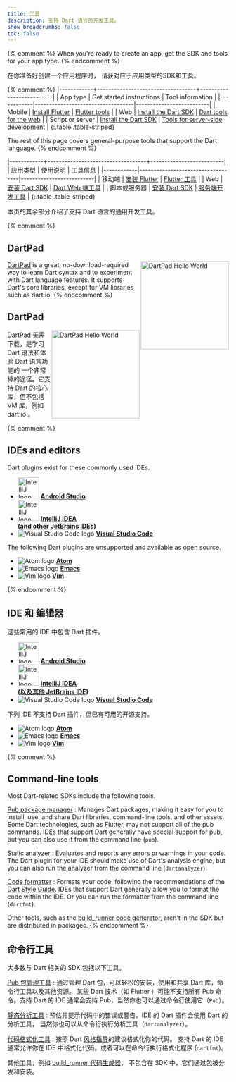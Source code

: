 ```yaml
---
title: 工具
description: 支持 Dart 语言的开发工具。
show_breadcrumbs: false
toc: false
---
```



{% comment %}
When you're ready to create an app,
get the SDK and tools for your app type.
{% endcomment %}


在你准备好创建一个应用程序时，
请获对应于应用类型的SDK和工具。


{% comment %}
|------------+-----------------------------------+--------------------------|
| App type   | Get started instructions          | Tool information         |
|------------|-----------------------------------|--------------------------|
| Mobile | [Install Flutter]({{site.flutter}}/setup) | [Flutter tools](https://flutter.io/using-ide/) |
| Web    | [Install the Dart SDK]({{site.webdev}}/tools/sdk) | [Dart tools for the web]({{site.webdev}}/tools) |
| Script or server | [Install the Dart SDK](/tools/sdk) | [Tools for server-side development](/dart-vm/tools) |
{:.table .table-striped}

The rest of this page covers general-purpose tools that
support the Dart language.
{% endcomment %}


|------------+-----------------------------------+--------------------------|
|  应用类型   |               使用说明              |          工具信息         |
|------------|-----------------------------------|--------------------------|
| 移动端      | [安装 Flutter]({{site.flutter}}/setup) | [Flutter 工具](https://flutter.io/using-ide/) |
| Web        | [安装 Dart SDK]({{site.webdev}}/tools/sdk) | [Dart Web 端工具]({{site.webdev}}/tools) |
| 脚本或服务器 | [安装 Dart SDK](/tools/sdk) | [服务端开发工具](/dart-vm/tools) |
{:.table .table-striped}

本页的其余部分介绍了支持 Dart 语言的通用开发工具。


{% comment %}
## DartPad

<img src="{% asset dartpad-hello.png @path %}" alt="DartPad Hello World"
 width="200px" align="right" />
[DartPad](/tools/dartpad) is
a great, no-download-required way to learn Dart syntax
and to experiment with Dart language features.
It supports Dart's core libraries,
except for VM libraries such as dart:io.
{% endcomment %}


## DartPad

<img src="{% asset dartpad-hello.png @path %}" alt="DartPad Hello World"
 width="200px" align="right" />
[DartPad](/tools/dartpad) 无需下载，是学习 Dart 语法和体验 Dart 语言功能的
一个非常棒的途径。它支持 Dart 的核心库，但不包括 VM 库，例如 dart:io 。


{% comment %}
## IDEs and editors

Dart plugins exist for these commonly used IDEs.

<ul class="col2">
<li>
<img src="{% asset tools/android_studio.png @path %}"
     width="48" alt="IntelliJ logo">
<a class="no-automatic-external" href="/tools/jetbrains-plugin"><b>Android Studio</b></a>
</li>
<li>
<img src="{% asset tools/intellij-idea.svg @path %}"
     width="48" alt="IntelliJ logo">
<a class="no-automatic-external" href="/tools/jetbrains-plugin"><b>IntelliJ IDEA<br>
(and other JetBrains IDEs)</b></a>
</li>
<li>
<img src="{% asset tools/vscode.png @path %}" alt="Visual Studio Code logo">
<a class="no-automatic-external" href="https://marketplace.visualstudio.com/items?itemName=Dart-Code.dart-code"><b>Visual Studio Code</b></a>
</li>
</ul>

The following Dart plugins are unsupported
and available as open source.

<ul class="col2">
<li>
<img src="{% asset tools/atom-logo.png @path %}" alt="Atom logo">
<a class="no-automatic-external" href="https://github.com/dart-atom/dartlang/"><b>Atom</b></a>
</li>
<li>
<img src="{% asset tools/emacs.png @path %}" alt="Emacs logo">
<a class="no-automatic-external" href="https://github.com/nex3/dart-mode"><b>Emacs</b></a>
</li>
<li>
<img src="{% asset tools/vim.png @path %}" alt="Vim logo">
<a class="no-automatic-external" href="https://github.com/dart-lang/dart-vim-plugin"><b>Vim</b></a>
</li>
</ul>
{% endcomment %}


## IDE 和 编辑器

这些常用的 IDE 中包含 Dart 插件。

<ul class="col2">
<li>
<img src="{% asset tools/android_studio.png @path %}"
     width="48" alt="IntelliJ logo">
<a class="no-automatic-external" href="/tools/jetbrains-plugin"><b>Android Studio</b></a>
</li>
<li>
<img src="{% asset tools/intellij-idea.svg @path %}"
     width="48" alt="IntelliJ logo">
<a class="no-automatic-external" href="/tools/jetbrains-plugin"><b>IntelliJ IDEA<br>
(以及其他 JetBrains IDE)</b></a>
</li>
<li>
<img src="{% asset tools/vscode.png @path %}" alt="Visual Studio Code logo">
<a class="no-automatic-external" href="https://marketplace.visualstudio.com/items?itemName=Dart-Code.dart-code"><b>Visual Studio Code</b></a>
</li>
</ul>

下列 IDE 不支持 Dart 插件，但已有可用的开源支持。

<ul class="col2">
<li>
<img src="{% asset tools/atom-logo.png @path %}" alt="Atom logo">
<a class="no-automatic-external" href="https://github.com/dart-atom/dartlang/"><b>Atom</b></a>
</li>
<li>
<img src="{% asset tools/emacs.png @path %}" alt="Emacs logo">
<a class="no-automatic-external" href="https://github.com/nex3/dart-mode"><b>Emacs</b></a>
</li>
<li>
<img src="{% asset tools/vim.png @path %}" alt="Vim logo">
<a class="no-automatic-external" href="https://github.com/dart-lang/dart-vim-plugin"><b>Vim</b></a>
</li>
</ul>


{% comment %}
## Command-line tools

Most Dart-related SDKs include the following tools.

[Pub package manager](/tools/pub)
: Manages Dart packages,
  making it easy for you to install, use, and share Dart libraries,
  command-line tools, and other assets.
  Some Dart technologies, such as Flutter, may not support
  all of the pub commands.
  IDEs that support Dart generally have special support for pub,
  but you can also use it from the command line (`pub`).

[Static analyzer](/tools/analyzer)
: Evaluates and reports any errors or warnings in your code.
  The Dart plugin for your IDE should make use of Dart's analysis engine,
  but you can also run the analyzer from the command line (`dartanalyzer`).

[Code formatter](https://github.com/dart-lang/dart_style#readme)
: Formats your code, following the recommendations of the
  [Dart Style Guide](/guides/language/effective-dart/style).
  IDEs that support Dart generally allow you to format the code within
  the IDE. Or you can run the formatter from the command line (`dartfmt`).

Other tools, such as the [build_runner code generator,](/tools/build_runner)
aren't in the SDK but are distributed in packages.
{% endcomment %}


## 命令行工具

大多数与 Dart 相关的 SDK 包括以下工具。

[Pub 包管理工具](/tools/pub)
: 通过管理 Dart 包，可以轻松的安装，使用和共享 Dart 库，命令行工具以及其他资源。
  某些 Dart 技术（如 Flutter ）可能不支持所有 Pub 命令。支持 Dart 的 IDE 
  通常会支持 Pub，当然你也可以通过命令行使用它（`Pub`）。

[静态分析工具](/tools/analyzer)
: 预估并提示代码中的错误或警告。IDE 的 Dart 插件会使用 Dart 的分析工具，
  当然你也可以从命令行执行分析工具（`dartanalyzer`）。

[代码格式化工具](https://github.com/dart-lang/dart_style#readme)
: 按照 Dart [风格指导](/guides/language/effective-dart/style)的建议格式化你的代码。
  支持 Dart 的 IDE 通常允许你在 IDE 中格式化代码。或者可以在命令行执行格式化程序 (`dartfmt`)。

其他工具，例如 [build_runner 代码生成器](/tools/build_runner)，
不包含在 SDK 中，它们通过包被分发和安装。
